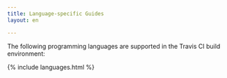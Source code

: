 ```yaml
---
title: Language-specific Guides
layout: en

---
```


The following programming languages are supported in the Travis CI build environment:

{% include languages.html %} 
